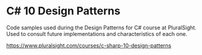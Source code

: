 # C# 10 Design Patterns

Code samples used during the Design Patterns for C# course at PluralSight. Used to consult future implementations and characteristics of each one.

https://www.pluralsight.com/courses/c-sharp-10-design-patterns